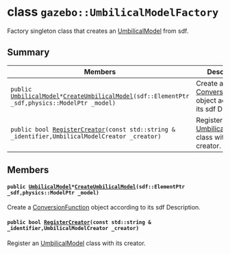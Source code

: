 # class `gazebo::UmbilicalModelFactory` 

Factory singleton class that creates an [UmbilicalModel](docs/packages/uuv_simulator/docs/api/gazebo::UmbilicalModel.md#classgazebo_1_1_umbilical_model) from sdf.

## Summary

 Members                        | Descriptions                                
--------------------------------|---------------------------------------------
`public `[`UmbilicalModel`](docs/packages/uuv_simulator/docs/api/gazebo::UmbilicalModel.md#classgazebo_1_1_umbilical_model)` * `[`CreateUmbilicalModel`](#classgazebo_1_1_umbilical_model_factory_1ac7a7245f47500ee02e68f84c5e7a5032)`(sdf::ElementPtr _sdf,physics::ModelPtr _model)` | Create a [ConversionFunction](docs/packages/uuv_simulator/docs/api/gazebo::ConversionFunction.md#classgazebo_1_1_conversion_function) object according to its sdf Description.
`public bool `[`RegisterCreator`](#classgazebo_1_1_umbilical_model_factory_1a97c20262e741c090c7616f082a23869e)`(const std::string & _identifier,UmbilicalModelCreator _creator)` | Register an [UmbilicalModel](docs/packages/uuv_simulator/docs/api/gazebo::UmbilicalModel.md#classgazebo_1_1_umbilical_model) class with its creator.

## Members

#### `public `[`UmbilicalModel`](docs/packages/uuv_simulator/docs/api/gazebo::UmbilicalModel.md#classgazebo_1_1_umbilical_model)` * `[`CreateUmbilicalModel`](#classgazebo_1_1_umbilical_model_factory_1ac7a7245f47500ee02e68f84c5e7a5032)`(sdf::ElementPtr _sdf,physics::ModelPtr _model)` 

Create a [ConversionFunction](docs/packages/uuv_simulator/docs/api/gazebo::ConversionFunction.md#classgazebo_1_1_conversion_function) object according to its sdf Description.

#### `public bool `[`RegisterCreator`](#classgazebo_1_1_umbilical_model_factory_1a97c20262e741c090c7616f082a23869e)`(const std::string & _identifier,UmbilicalModelCreator _creator)` 

Register an [UmbilicalModel](docs/packages/uuv_simulator/docs/api/gazebo::UmbilicalModel.md#classgazebo_1_1_umbilical_model) class with its creator.

